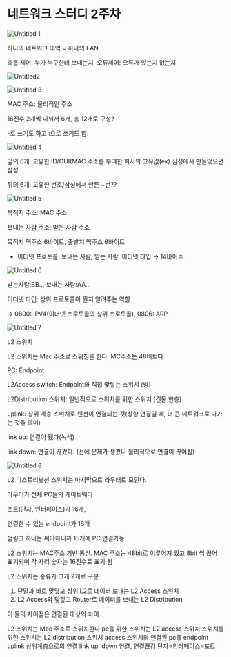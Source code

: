 # 네트워크 스터디 2주차

![Untitled 1](https://github.com/gyeongri/CS-Study/assets/50294908/922c079e-4e7c-4072-966a-3a745bfb0b3a)

하나의 네트워크 대역 = 하나의 LAN

흐름 제어: 누가 누구한테 보내는지, 오류제어: 오류가 있는지 없는지

![Untitled2](https://github.com/gyeongri/CS-Study/assets/50294908/efd0a387-48a1-4aa9-97f0-357e761d1893)



![Untitled 3](https://github.com/gyeongri/CS-Study/assets/50294908/18a18867-45c7-4bef-8ea2-0188454cea04)

MAC 주소: 물리적인 주소

16진수 2개씩 나눠서 6개, 총 12개로 구성?

-로 쓰기도 하고 :으로 쓰기도 함.

![Untitled 4](https://github.com/gyeongri/CS-Study/assets/50294908/799a0b8c-50ac-499b-851b-edbc268abd6a)

앞의 6개: 고유한 ID/OUI(MAC 주소를 부여한 회사의 고유값(ex) 삼성에서 만들었으면 삼성

뒤의 6개: 고유한 번호/삼성에서 만든 ~번??

![Untitled 5](https://github.com/gyeongri/CS-Study/assets/50294908/71fe0143-c64c-4307-86fc-fda678c4bdbd)

목적지 주소: MAC 주소

보내는 사람 주소, 받는 사람 주소

목적지 맥주소 6바이트, 출발지 맥주소 6바이트

- 이더넷 프로토콜: 보내는 사람, 받는 사람, 이더넷 타입 → 14바이트

![Untitled 6](https://github.com/gyeongri/CS-Study/assets/50294908/977805da-1e43-4bc4-bf9a-e628a4e38fda)

받는사람:BB.., 보내는 사람:AA…

이더넷 타입: 상위 프로토콜이 뭔지 알려주는 역할

→ 0800: IPV4(이더넷 프로토콜의 상위 프로토콜), 0806: ARP

![Untitled 7](https://github.com/gyeongri/CS-Study/assets/50294908/01d862a3-59c1-4e0b-a752-f40c499c08b4)

L2 스위치

L2 스위치는 Mac 주소로 스위칭을 한다. MC주소는 48비트다

PC: Endpoint

L2Access switch: Endpoint와 직접 맞닿는 스위치 (방)

L2Distribution 스위치: 일반적으로 스위치를 위한 스위치 (건물 한층)

uplink: 상위 계층 스위치로 랜선이 연결되는 것(상향 연결일 때, 더 큰 네트워크로 나가는 것을 의미)

link up: 연결이 됐다(녹색)

link down: 연결이 끊겼다. (선에 문제가 생겼나 물리적으로 연결이 끊어짐)

![Untitled 8](https://github.com/gyeongri/CS-Study/assets/50294908/fab233c0-074f-40b0-bd47-f820dfe981f1)

L2 디스트리뷰션 스위치는 마지막으로 라우터로 모인다.

라우터가 전체 PC들의 게이트웨이

포트(단자, 인터페이스)가 16개,

연결한 수 있는 endpoint가 16개

범링크 하나는 써야하니까 15개에 PC 연결가능

L2 스위치는 MAC주소 기반 통신. MAC 주소는 48bit로 이루어져 있고 8bit 씩 끊어 표기되며 각 자리 숫자는 16진수로 표기 됨

L2 스위치는 종류가 크게 2개로 구분

1. 단말과 바로 맞닿고 상위 L2로 데이터 보내는 L2 Access 스위치
2. L2 Access와 맞닿고 Router로 데이터를 보내는 L2 Distribution

이 둘의 차이점은 연결된 대상의 차이

L2 스위치는 Mac 주소로 스위치한다
pc를 위한 스위치는 L2 access 스위치
스위치를 위한 스위치는 L2 distribution 스위치
access 스위치와 언결된 pc를 endpoint
uplink 상위계층으로의 연결
link up, down 연결, 연결끊김
단자=인터페이스=포트
